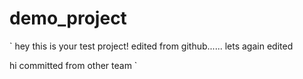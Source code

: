 # demo_project

`
hey this is your test project!
   edited from github......
   lets again edited

   hi committed from other team
`
